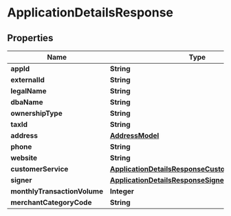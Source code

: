

# ApplicationDetailsResponse


## Properties

| Name | Type | Description | Notes |
|------------ | ------------- | ------------- | -------------|
|**appId** | **String** |  |  [optional] |
|**externalId** | **String** |  |  [optional] |
|**legalName** | **String** |  |  [optional] |
|**dbaName** | **String** |  |  [optional] |
|**ownershipType** | **String** |  |  [optional] |
|**taxId** | **String** |  |  [optional] |
|**address** | [**AddressModel**](AddressModel.md) |  |  [optional] |
|**phone** | **String** |  |  [optional] |
|**website** | **String** |  |  [optional] |
|**customerService** | [**ApplicationDetailsResponseCustomerServiceModel**](ApplicationDetailsResponseCustomerServiceModel.md) |  |  [optional] |
|**signer** | [**ApplicationDetailsResponseSignerModel**](ApplicationDetailsResponseSignerModel.md) |  |  [optional] |
|**monthlyTransactionVolume** | **Integer** |  |  [optional] |
|**merchantCategoryCode** | **String** |  |  [optional] |



